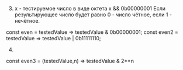 3. x - тестируемое число в виде октета
x && 0b00000001
Если результирующее число будет равно 0 - число чётное, если 1 - нечётное.

const even = testedValue => testedValue  & 0b00000001;
const even2 = testedValue => testedValue | 0b11111110;

4.
const even3 = (testedValue,n) => testedValue & 2**n
